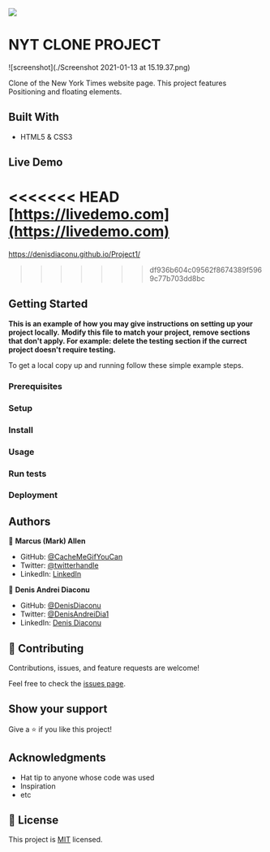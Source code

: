![](https://img.shields.io/badge/Microverse-blueviolet)

# NYT CLONE PROJECT

![screenshot](./Screenshot 2021-01-13 at 15.19.37.png)

Clone of the New York Times website page. This project features Positioning and floating elements.

## Built With

- HTML5 & CSS3


## Live Demo

<<<<<<< HEAD
[https://livedemo.com](https://livedemo.com)
=======
https://denisdiaconu.github.io/Project1/
>>>>>>> df936b604c09562f8674389f5969c77b703dd8bc


## Getting Started

**This is an example of how you may give instructions on setting up your project locally.**
**Modify this file to match your project, remove sections that don't apply. For example: delete the testing section if the currect project doesn't require testing.**


To get a local copy up and running follow these simple example steps.

### Prerequisites


### Setup

### Install

### Usage

### Run tests

### Deployment



## Authors

👤 **Marcus (Mark) Allen**

- GitHub: [@CacheMeGifYouCan](https://github.com/githubhandle)
- Twitter: [@twitterhandle](https://twitter.com/twitterhandle)
- LinkedIn: [LinkedIn](https://linkedin.com/linkedinhandle)

👤 **Denis Andrei Diaconu**

- GitHub: [@DenisDiaconu](https://github.com/denisdiaconu)
- Twitter: [@DenisAndreiDia1](https://twitter.com/DenisAndreiDia1)
- LinkedIn: [Denis Diaconu](https://www.linkedin.com/in/denis-diaconu-1394091b7/)

## 🤝 Contributing

Contributions, issues, and feature requests are welcome!

Feel free to check the [issues page](issues/).

## Show your support

Give a ⭐️ if you like this project!

## Acknowledgments

- Hat tip to anyone whose code was used
- Inspiration
- etc

## 📝 License

This project is [MIT](lic.url) licensed.
